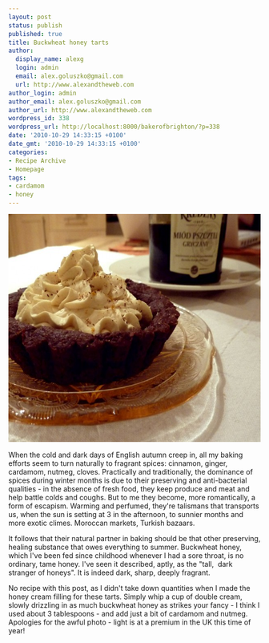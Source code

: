 ```yaml
---
layout: post
status: publish
published: true
title: Buckwheat honey tarts
author:
  display_name: alexg
  login: admin
  email: alex.goluszko@gmail.com
  url: http://www.alexandtheweb.com
author_login: admin
author_email: alex.goluszko@gmail.com
author_url: http://www.alexandtheweb.com
wordpress_id: 338
wordpress_url: http://localhost:8000/bakerofbrighton/?p=338
date: '2010-10-29 14:33:15 +0100'
date_gmt: '2010-10-29 14:33:15 +0100'
categories:
- Recipe Archive
- Homepage
tags:
- cardamom
- honey
---
```

<p><a href="images/2010/10/P1000194-copy.jpg"><img class="alignnone size-medium wp-image-343" title="Buckwheat honey tarts" src="/images/2010/10/P1000194-copy-620x455.jpg" alt="Buckwheat honey tarts" width="620" height="455" /></a></p>
<p>When the cold and dark days of English autumn creep in, all my baking efforts seem to turn naturally to fragrant spices: cinnamon, ginger, cardamom, nutmeg, cloves. Practically and traditionally, the dominance of spices during winter months is due to their preserving and anti-bacterial qualities - in the absence of fresh food, they keep produce and meat and help battle colds and coughs. But to me they become, more romantically, a form of escapism. Warming and perfumed, they're talismans that transports us, when the sun is setting at 3 in the afternoon, to sunnier months and more exotic climes. Moroccan markets, Turkish bazaars.</p>
<p>It follows that their natural partner in baking should be that other preserving, healing substance that owes everything to summer. Buckwheat honey, which I've been fed since childhood whenever I had a sore throat, is no ordinary, tame honey. I've seen it described, aptly, as the "tall,  dark stranger of honeys". It is indeed dark, sharp, deeply fragrant.</p>
<p>No recipe with this post, as I didn't take down quantities when I made the honey cream filling for these tarts. Simply whip a cup of double cream, slowly drizzling in as much buckwheat honey as strikes your fancy - I think I used about 3 tablespoons - and add just a bit of cardamom and nutmeg. Apologies for the awful photo - light is at a premium in the UK this time of year!</p>
